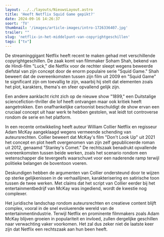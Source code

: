 ```yaml
---
layout: ../../layouts/NieuwsLayout.astro
title: 'Heeft Netflix Squid Game gepikt?'
date: 2024-09-16 14:26:37
soort: 'TV'
thumbnail: '/images/article-images/intro-1726336407.jpg'
trailer: ""
slug: 'netflix-in-het-middelpunt-van-copyrightgeschillen'
tags: ["tv"]
---
```


De streaminggigant Netflix heeft recent te maken gehad met verschillende copyrightgeschillen. De zaak komt van filmmaker Soham Shah, bekend van de Hindi-film "Luck," die Netflix voor de rechter sleept wegens beweerde diefstal van zijn concept door de enorm populaire serie "Squid Game." Shah beweert dat de overeenkomsten tussen zijn film uit 2009 en "Squid Game" te significant zijn om toevallig te zijn, waarbij hij stelt dat elementen zoals het plot, karakters, thema's en sfeer opvallend gelijk zijn.

Een andere aanklacht richt zich op de nieuwe show "1899," een Duitstalige sciencefiction-thriller die lof heeft ontvangen maar ook kritiek heeft aangetrokken. Een onafhankelijke cartoonist beschuldigt de show ervan een cruciaal concept uit haar werk te hebben gestolen, wat leidt tot controverse rondom de serie en het platform.

In een recente ontwikkeling heeft auteur William Collier Netflix en regisseur Adam McKay aangeklaagd wegens vermeende schending van auteursrechten. Collier beweert dat McKay's film "Don't Look Up" uit 2021 het concept en plot heeft overgenomen van zijn zelf gepubliceerde roman uit 2012, genaamd "Stanley's Comet." De rechtszaak benadrukt opvallende overeenkomsten tussen beide werken, zoals het scenario rondom een wetenschapper die tevergeefs waarschuwt voor een naderende ramp terwijl politieke belangen de boventoon voeren.

Deskundigen hebben de argumenten van Collier ondersteund door te wijzen op sterke gelijkenissen in de verhaallijnen, karakterisering en satirische toon tussen de twee werken. Met claims dat het script van Collier eerder bij het entertainmentbedrijf van McKay was ingediend, wordt de kwestie nog complexer.

Het juridische landschap rondom auteursrechten en creatieve content blijft complex, vooral in de snel evoluerende wereld van de entertainmentindustrie. Terwijl Netflix en prominente filmmakers zoals Adam McKay blijven groeien in populariteit en invloed, zullen dergelijke geschillen naar verwachting vaker voorkomen. Het zal dus zeker niet de laatste keer zijn dat Netflix een rechtszaak aan hun been heeft.
